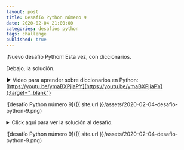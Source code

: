 ```yaml
---
layout: post
title: Desafío Python número 9
date: 2020-02-04 21:00:00
categories: desafios python
tags: challenge
published: true
---
```


¡Nuevo desafío Python! Esta vez, con diccionarios.

Debajo, la solución.

▶️ Video para aprender sobre diccionarios en Python: [https://youtu.be/ymaBXPjiaPY](https://youtu.be/ymaBXPjiaPY){:target="_blank"}


![desafío Python número 9]({{ site.url }}/assets/2020-02-04-desafio-python-9.png)
<br />

<details>
  <summary>Click aquí para ver la solución al desafío.</summary>
<br />
<br />El algoritmo solicita al usuario 5 strings y, por cada carácter de cada string, si se trata de una letra, verifica si no se encuentra en el diccionario, en cuyo caso la agrega con el valor 1 y, si se encuentra, le suma 1.
<br />
<br />💢 Para ejecutar el código: https://repl.it/@programacionde1/Python-Desafio-9
<br />
<div class="tip" markdown="1">![Solución al desafío]({{ site.url }}/assets/2020-02-04-desafio-python-9-solucion.png)
  </div>
</details>

![desafío Python número 9]({{ site.url }}/assets/2020-02-04-desafio-python-9.png)
